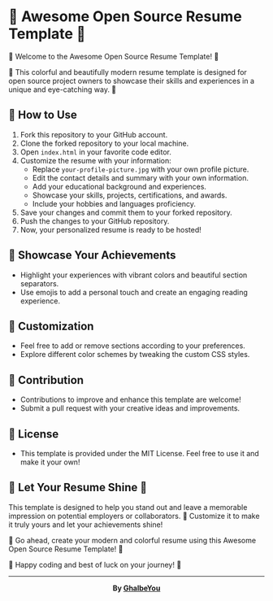 # 🌟 **Awesome Open Source Resume Template** 🌟


🚀 Welcome to the Awesome Open Source Resume Template! 🚀

🎉 This colorful and beautifully modern resume template is designed for open source project owners to showcase their skills and experiences in a unique and eye-catching way. 🎉

## 📝 How to Use

1. Fork this repository to your GitHub account.
2. Clone the forked repository to your local machine.
3. Open `index.html` in your favorite code editor.
4. Customize the resume with your information:
   - Replace `your-profile-picture.jpg` with your own profile picture.
   - Edit the contact details and summary with your own information.
   - Add your educational background and experiences.
   - Showcase your skills, projects, certifications, and awards.
   - Include your hobbies and languages proficiency.
5. Save your changes and commit them to your forked repository.
6. Push the changes to your GitHub repository.
7. Now, your personalized resume is ready to be hosted!

## 🌟 Showcase Your Achievements

- Highlight your experiences with vibrant colors and beautiful section separators.
- Use emojis to add a personal touch and create an engaging reading experience.

## 🎨 Customization

- Feel free to add or remove sections according to your preferences.
- Explore different color schemes by tweaking the custom CSS styles.

## 🙌 Contribution

- Contributions to improve and enhance this template are welcome!
- Submit a pull request with your creative ideas and improvements.

## 📄 License

- This template is provided under the MIT License. Feel free to use it and make it your own!

## 🌟 Let Your Resume Shine 🌟

This template is designed to help you stand out and leave a memorable impression on potential employers or collaborators. 🚀 Customize it to make it truly yours and let your achievements shine!

💫 Go ahead, create your modern and colorful resume using this Awesome Open Source Resume Template! 💫

🌟 Happy coding and best of luck on your journey! 🌟


--------------
<center>
<b>By <a href="https://github.com/ghalbeyou">GhalbeYou</a></b>
</center>
